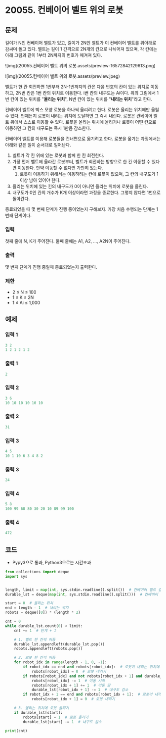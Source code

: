 # 20055. 컨베이어 벨트 위의 로봇

## 문제

길이가 N인 컨베이어 벨트가 있고, 길이가 2N인 벨트가 이 컨베이어 벨트를 위아래로 감싸며 돌고 있다. 벨트는 길이 1 간격으로 2N개의 칸으로 나뉘어져 있으며, 각 칸에는 아래 그림과 같이 1부터 2N까지의 번호가 매겨져 있다.

![img](20055.컨베이어 벨트 위의 로봇.assets/preview-16572842129613.png)

![img](20055.컨베이어 벨트 위의 로봇.assets/preview.jpeg)

벨트가 한 칸 회전하면 1번부터 2N-1번까지의 칸은 다음 번호의 칸이 있는 위치로 이동하고, 2N번 칸은 1번 칸의 위치로 이동한다. i번 칸의 내구도는 Ai이다. 위의 그림에서 1번 칸이 있는 위치를 "**올리는 위치**", N번 칸이 있는 위치를 "**내리는 위치**"라고 한다.

컨베이어 벨트에 박스 모양 로봇을 하나씩 올리려고 한다. 로봇은 올리는 위치에만 올릴 수 있다. 언제든지 로봇이 내리는 위치에 도달하면 그 즉시 내린다. 로봇은 컨베이어 벨트 위에서 스스로 이동할 수 있다. 로봇을 올리는 위치에 올리거나 로봇이 어떤 칸으로 이동하면 그 칸의 내구도는 즉시 1만큼 감소한다.

컨베이어 벨트를 이용해 로봇들을 건너편으로 옮기려고 한다. 로봇을 옮기는 과정에서는 아래와 같은 일이 순서대로 일어난다.



1. 벨트가 각 칸 위에 있는 로봇과 함께 한 칸 회전한다.
2. 가장 먼저 벨트에 올라간 로봇부터, 벨트가 회전하는 방향으로 한 칸 이동할 수 있다면 이동한다. 만약 이동할 수 없다면 가만히 있는다.
   1. 로봇이 이동하기 위해서는 이동하려는 칸에 로봇이 없으며, 그 칸의 내구도가 1 이상 남아 있어야 한다.
3. 올리는 위치에 있는 칸의 내구도가 0이 아니면 올리는 위치에 로봇을 올린다.
4. 내구도가 0인 칸의 개수가 K개 이상이라면 과정을 종료한다. 그렇지 않다면 1번으로 돌아간다.

종료되었을 때 몇 번째 단계가 진행 중이었는지 구해보자. 가장 처음 수행되는 단계는 1번째 단계이다.

### 입력

첫째 줄에 N, K가 주어진다. 둘째 줄에는 A1, A2, ..., A2N이 주어진다.

### 출력

몇 번째 단계가 진행 중일때 종료되었는지 출력한다.

### 제한

- 2 ≤ N ≤ 100
- 1 ≤ K ≤ 2N
- 1 ≤ Ai ≤ 1,000

## 예제

### 입력 1

```python
3 2
1 2 1 2 1 2
```

### 출력 1

```python
2
```



### 입력 2

```python
3 6
10 10 10 10 10 10
```

### 출력 2

```python
31
```



### 입력 3

```python
4 5
10 1 10 6 3 4 8 2
```

### 출력 3

```python
24
```



### 입력 4

```python
5 8
100 99 60 80 30 20 10 89 99 100
```

### 출력 4

```python
472
```



## 코드

- Pypy3으로 통과, Python3으로는 시간초과

```python
from collections import deque
import sys


length, limit = map(int, sys.stdin.readline().split())  # 컨베이어 벨트 길이, 내구도 0인 칸의 개수 한계
durable_lst = deque(map(int, sys.stdin.readline().split()))  # 컨베이어 벨트 내구도 리스트

start = 0  # 올리는 위치
end = length - 1  # 내리는 위치
robots = deque([0]) * (length * 2)

cnt = 0
while durable_lst.count(0) < limit:
    cnt += 1  # 단계 + 1

    # 1. 벨트 한 칸씩 이동
    durable_lst.appendleft(durable_lst.pop())
    robots.appendleft(robots.pop())

    # 2. 로봇 한 칸씩 이동
    for robot_idx in range(length - 1, 0, -1):
        if robot_idx == end and robots[robot_idx]:  # 로봇이 내리는 위치에 도착
            robots[robot_idx] = 0  # 로봇 내리기
        if robots[robot_idx] and not robots[robot_idx + 1] and durable_lst[robot_idx + 1]:  # 로봇이 있고 다음 칸에 로봇이 없고 내구도가 있으면
            robots[robot_idx] -= 1  # 이동 시작
            robots[robot_idx + 1] += 1  # 이동 끝
            durable_lst[robot_idx + 1] -= 1  # 내구도 감소
        if robot_idx + 1 == end and robots[robot_idx + 1]:  # 로봇이 내리는 위치에 도착
            robots[robot_idx + 1] = 0  # 로봇 내리기

    # 3. 올리는 위치에 로봇 올리기
    if durable_lst[start]:
        robots[start] = 1  # 로봇 올리기
        durable_lst[start] -= 1  # 내구도 감소

print(cnt)
```
